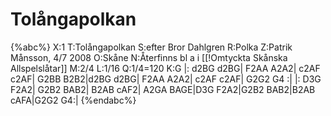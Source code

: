 # Tolångapolkan

{%abc%}
X:1
T:Tolångapolkan
S:efter Bror Dahlgren
R:Polka
Z:Patrik Månsson, 4/7 2008
O:Skåne
N:Återfinns bl a i [[!Omtyckta Skånska Allspelslåtar]]
M:2/4
L:1/16
Q:1/4=120
K:G
|: d2BG d2BG| F2AA A2A2| c2AF c2AF| G2BB B2B2|d2BG d2BG| F2AA A2A2| c2AF c2AF| G2G2 G4 :|
|: D3G F2A2| G2B2 BAB2| B2AB cAF2| A2GA BAGE|D3G F2A2|G2B2 BAB2|B2AB cAFA|G2G2 G4:|
{%endabc%}

